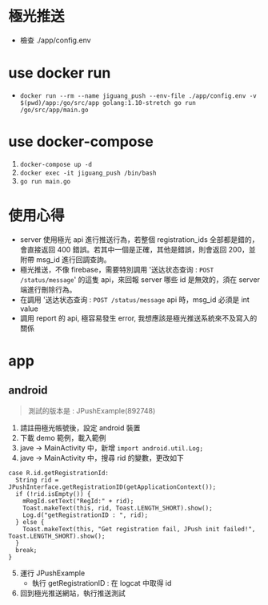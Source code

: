 # 極光推送

- 檢查 ./app/config.env

# use docker run
- `docker run --rm --name jiguang_push --env-file ./app/config.env -v $(pwd)/app:/go/src/app golang:1.10-stretch go run /go/src/app/main.go`

# use docker-compose
1. `docker-compose up -d`
2. `docker exec -it jiguang_push /bin/bash`
3. `go run main.go`

# 使用心得
- server 使用極光 api 進行推送行為，若整個 registration_ids 全部都是錯的，會直接返回 400 錯誤。若其中一個是正確，其他是錯誤，則會返回 200，並附帶 msg_id 進行回調查詢。
- 極光推送，不像 firebase，需要特別調用 '送达状态查询 : `POST /status/message`' 的這隻 api，來回報 server 哪些 id 是無效的，須在 server 端進行刪除行為。
- 在調用 '送达状态查询 : `POST /status/message` api 時，msg_id 必須是 int value
- 調用 report 的 api, 極容易發生 error, 我想應該是極光推送系統來不及寫入的關係

# app

## android
> 測試的版本是 : JPushExample(892748)

1. 請註冊極光帳號後，設定 android 裝置
2. 下載 demo 範例，載入範例
3. jave -> MainActivity 中，新增 `import android.util.Log;`
4. jave -> MainActivity 中，搜尋 rid 的變數，更改如下
```
case R.id.getRegistrationId:
  String rid = JPushInterface.getRegistrationID(getApplicationContext());
  if (!rid.isEmpty()) {
    mRegId.setText("RegId:" + rid);
    Toast.makeText(this, rid, Toast.LENGTH_SHORT).show();
    Log.d("getRegistrationID : ", rid);
  } else {
    Toast.makeText(this, "Get registration fail, JPush init failed!", Toast.LENGTH_SHORT).show();
  }
  break;
}
```
5. 運行 JPushExample
    - 執行 getRegistrationID : 在 logcat 中取得 id
6. 回到極光推送網站，執行推送測試

